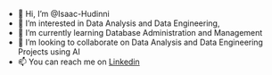 - 👋 Hi, I’m @Isaac-Hudinni
- 👀 I’m interested in Data Analysis and Data Engineering, 
- 🌱 I’m currently learning Database Administration and Management
- 💞️ I’m looking to collaborate on Data Analysis and Data Engineering Projects using AI
- 📫 You can reach me on [Linkedin](www.linkedin.com/in/isaac-odeh-43768b217)

<!---
Isaac-Hudinni/Isaac-Hudinni is a ✨ special ✨ repository because its `README.md` (this file) appears on your GitHub profile.
You can click the Preview link to take a look at your changes.
--->
